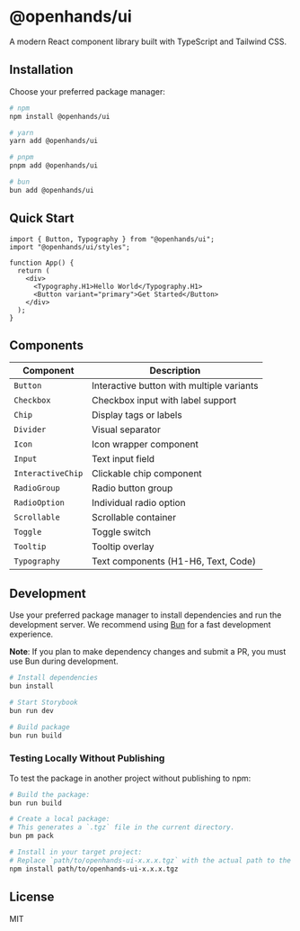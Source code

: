 # @openhands/ui

A modern React component library built with TypeScript and Tailwind CSS.

## Installation

Choose your preferred package manager:

```bash
# npm
npm install @openhands/ui

# yarn
yarn add @openhands/ui

# pnpm
pnpm add @openhands/ui

# bun
bun add @openhands/ui
```

## Quick Start

```tsx
import { Button, Typography } from "@openhands/ui";
import "@openhands/ui/styles";

function App() {
  return (
    <div>
      <Typography.H1>Hello World</Typography.H1>
      <Button variant="primary">Get Started</Button>
    </div>
  );
}
```

## Components

| Component         | Description                               |
| ----------------- | ----------------------------------------- |
| `Button`          | Interactive button with multiple variants |
| `Checkbox`        | Checkbox input with label support         |
| `Chip`            | Display tags or labels                    |
| `Divider`         | Visual separator                          |
| `Icon`            | Icon wrapper component                    |
| `Input`           | Text input field                          |
| `InteractiveChip` | Clickable chip component                  |
| `RadioGroup`      | Radio button group                        |
| `RadioOption`     | Individual radio option                   |
| `Scrollable`      | Scrollable container                      |
| `Toggle`          | Toggle switch                             |
| `Tooltip`         | Tooltip overlay                           |
| `Typography`      | Text components (H1-H6, Text, Code)       |

## Development

Use your preferred package manager to install dependencies and run the development server. We recommend using [Bun](https://bun.sh) for a fast development experience.

**Note**: If you plan to make dependency changes and submit a PR, you must use Bun during development.

```bash
# Install dependencies
bun install

# Start Storybook
bun run dev

# Build package
bun run build
```

### Testing Locally Without Publishing

To test the package in another project without publishing to npm:

```bash
# Build the package:
bun run build

# Create a local package:
# This generates a `.tgz` file in the current directory.
bun pm pack

# Install in your target project:
# Replace `path/to/openhands-ui-x.x.x.tgz` with the actual path to the generated `.tgz` file.
npm install path/to/openhands-ui-x.x.x.tgz
```

## License

MIT
